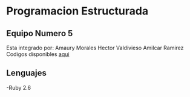 # Programacion Estructurada

## Equipo Numero 5

Esta integrado por: 
Amaury Morales
Hector Valdivieso
Amilcar Ramirez
Codigos disponibles [aqui](https://)

## Lenguajes

-Ruby 2.6